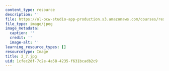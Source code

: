 ```yaml
---
content_type: resource
description: ''
file: https://ol-ocw-studio-app-production.s3.amazonaws.com/courses/res-18-006-calculus-revisited-single-variable-calculus-fall-2010/1cfec2df7c2e4a584235f631bcadb2c9_2_7.jpg
file_type: image/jpeg
image_metadata:
  caption: ''
  credit: ''
  image-alt: ''
learning_resource_types: []
resourcetype: Image
title: 2_7.jpg
uid: 1cfec2df-7c2e-4a58-4235-f631bcadb2c9
---
```

